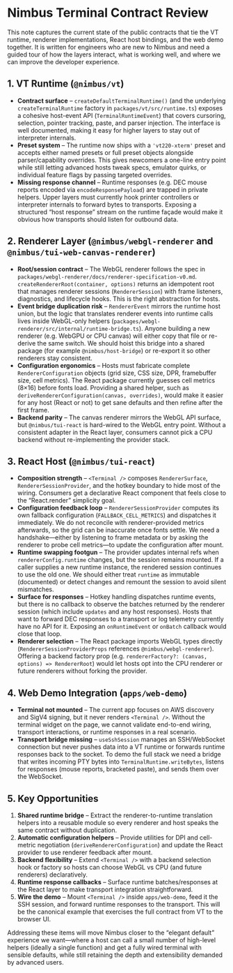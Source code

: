 # Nimbus Terminal Contract Review

This note captures the current state of the public contracts that tie the VT runtime, renderer implementations, React host bindings, and the web demo together. It is written for engineers who are new to Nimbus and need a guided tour of how the layers interact, what is working well, and where we can improve the developer experience.

## 1. VT Runtime (`@nimbus/vt`)

* **Contract surface** – `createDefaultTerminalRuntime()` (and the underlying `createTerminalRuntime` factory in `packages/vt/src/runtime.ts`) exposes a cohesive host-event API (`TerminalRuntimeEvent`) that covers cursoring, selection, pointer tracking, paste, and parser injection. The interface is well documented, making it easy for higher layers to stay out of interpreter internals.
* **Preset system** – The runtime now ships with a `'vt220-xterm'` preset and accepts either named presets or full preset objects alongside parser/capability overrides. This gives newcomers a one-line entry point while still letting advanced hosts tweak specs, emulator quirks, or individual feature flags by passing targeted overrides.
* **Missing response channel** – Runtime responses (e.g. DEC mouse reports encoded via `encodeResponsePayload`) are trapped in private helpers. Upper layers must currently hook printer controllers or interpreter internals to forward bytes to transports. Exposing a structured “host response” stream on the runtime façade would make it obvious how transports should listen for outbound data.

## 2. Renderer Layer (`@nimbus/webgl-renderer` and `@nimbus/tui-web-canvas-renderer`)

* **Root/session contract** – The WebGL renderer follows the spec in `packages/webgl-renderer/docs/renderer-specification-v0.md`. `createRendererRoot(container, options)` returns an idempotent root that manages renderer sessions (`RendererSession`) with frame listeners, diagnostics, and lifecycle hooks. This is the right abstraction for hosts.
* **Event bridge duplication risk** – `RendererEvent` mirrors the runtime host union, but the logic that translates renderer events into runtime calls lives inside WebGL-only helpers (`packages/webgl-renderer/src/internal/runtime-bridge.ts`). Anyone building a new renderer (e.g. WebGPU or CPU canvas) will either copy that file or re-derive the same switch. We should hoist this bridge into a shared package (for example `@nimbus/host-bridge`) or re-export it so other renderers stay consistent.
* **Configuration ergonomics** – Hosts must fabricate complete `RendererConfiguration` objects (grid size, CSS size, DPR, framebuffer size, cell metrics). The React package currently guesses cell metrics (8×16) before fonts load. Providing a shared helper, such as `deriveRendererConfiguration(canvas, overrides)`, would make it easier for any host (React or not) to get sane defaults and then refine after the first frame.
* **Backend parity** – The canvas renderer mirrors the WebGL API surface, but `@nimbus/tui-react` is hard-wired to the WebGL entry point. Without a consistent adapter in the React layer, consumers cannot pick a CPU backend without re-implementing the provider stack.

## 3. React Host (`@nimbus/tui-react`)

* **Composition strength** – `<Terminal />` composes `RendererSurface`, `RendererSessionProvider`, and the hotkey boundary to hide most of the wiring. Consumers get a declarative React component that feels close to the “React.render” simplicity goal.
* **Configuration feedback loop** – `RendererSessionProvider` computes its own fallback configuration (`FALLBACK_CELL_METRICS`) and dispatches it immediately. We do not reconcile with renderer-provided metrics afterwards, so the grid can be inaccurate once fonts settle. We need a handshake—either by listening to frame metadata or by asking the renderer to probe cell metrics—to update the configuration after mount.
* **Runtime swapping footgun** – The provider updates internal refs when `rendererConfig.runtime` changes, but the session remains mounted. If a caller supplies a new runtime instance, the rendered session continues to use the old one. We should either treat `runtime` as immutable (documented) or detect changes and remount the session to avoid silent mismatches.
* **Surface for responses** – Hotkey handling dispatches runtime events, but there is no callback to observe the batches returned by the renderer session (which include `updates` and any host responses). Hosts that want to forward DEC responses to a transport or log telemetry currently have no API for it. Exposing an `onRuntimeEvent` or `onBatch` callback would close that loop.
* **Renderer selection** – The React package imports WebGL types directly (`RendererSessionProviderProps` references `@nimbus/webgl-renderer`). Offering a backend factory prop (e.g. `rendererFactory?: (canvas, options) => RendererRoot`) would let hosts opt into the CPU renderer or future renderers without forking the provider.

## 4. Web Demo Integration (`apps/web-demo`)

* **Terminal not mounted** – The current app focuses on AWS discovery and SigV4 signing, but it never renders `<Terminal />`. Without the terminal widget on the page, we cannot validate end-to-end wiring, transport interactions, or runtime responses in a real scenario.
* **Transport bridge missing** – `useSshSession` manages an SSH/WebSocket connection but never pushes data into a VT runtime or forwards runtime responses back to the socket. To demo the full stack we need a bridge that writes incoming PTY bytes into `TerminalRuntime.writeBytes`, listens for responses (mouse reports, bracketed paste), and sends them over the WebSocket.

## 5. Key Opportunities

1. **Shared runtime bridge** – Extract the renderer-to-runtime translation helpers into a reusable module so every renderer and host speaks the same contract without duplication.
2. **Automatic configuration helpers** – Provide utilities for DPI and cell-metric negotiation (`deriveRendererConfiguration`) and update the React provider to use renderer feedback after mount.
3. **Backend flexibility** – Extend `<Terminal />` with a backend selection hook or factory so hosts can choose WebGL vs CPU (and future renderers) declaratively.
4. **Runtime response callbacks** – Surface runtime batches/responses at the React layer to make transport integration straightforward.
5. **Wire the demo** – Mount `<Terminal />` inside `apps/web-demo`, feed it the SSH session, and forward runtime responses to the transport. This will be the canonical example that exercises the full contract from VT to the browser UI.

Addressing these items will move Nimbus closer to the “elegant default” experience we want—where a host can call a small number of high-level helpers (ideally a single function) and get a fully wired terminal with sensible defaults, while still retaining the depth and extensibility demanded by advanced users.
